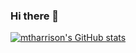 ### Hi there 👋

[![mtharrison's GitHub stats](https://github-readme-stats.vercel.app/api?username=mtharrison)](https://github.com/anuraghazra/github-readme-stats)
